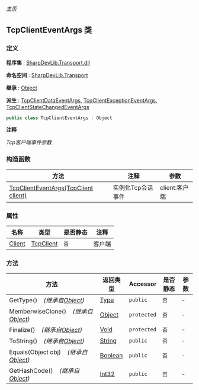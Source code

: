 ###### [主页](./Index.md "主页")

## TcpClientEventArgs 类

### 定义

**程序集** : [SharpDevLib.Transport.dll](./SharpDevLib.Transport.assembly.md "SharpDevLib.Transport.dll")

**命名空间** : [SharpDevLib.Transport](./SharpDevLib.Transport.namespace.md "SharpDevLib.Transport")

**继承** : [Object](https://learn.microsoft.com/en-us/dotnet/api/system.object "Object")

**派生** : [TcpClientDataEventArgs](./SharpDevLib.Transport.TcpClientDataEventArgs.md "TcpClientDataEventArgs"), [TcpClientExceptionEventArgs](./SharpDevLib.Transport.TcpClientExceptionEventArgs.md "TcpClientExceptionEventArgs"), [TcpClientStateChangedEventArgs](./SharpDevLib.Transport.TcpClientStateChangedEventArgs.md "TcpClientStateChangedEventArgs")

``` csharp
public class TcpClientEventArgs : Object
```

**注释**

*Tcp客户端事件参数*


### 构造函数

|方法|注释|参数|
|---|---|---|
|[TcpClientEventArgs(TcpClient client)](./SharpDevLib.Transport.TcpClientEventArgs.ctor.TcpClient.md "TcpClientEventArgs(TcpClient client)")|实例化Tcp会话事件|client:客户端|


### 属性

|名称|类型|是否静态|注释|
|---|---|---|---|
|[Client](./SharpDevLib.Transport.TcpClientEventArgs.Client.md "Client")|[TcpClient](./SharpDevLib.Transport.TcpClient.md "TcpClient")|`否`|客户端|


### 方法

|方法|返回类型|Accessor|是否静态|参数|
|---|---|---|---|---|
|GetType()&nbsp;&nbsp;&nbsp;&nbsp;*(继承自[Object](https://learn.microsoft.com/en-us/dotnet/api/system.object "Object"))*|[Type](https://learn.microsoft.com/en-us/dotnet/api/system.type "Type")|`public`|`否`|-|
|MemberwiseClone()&nbsp;&nbsp;&nbsp;&nbsp;*(继承自[Object](https://learn.microsoft.com/en-us/dotnet/api/system.object "Object"))*|[Object](https://learn.microsoft.com/en-us/dotnet/api/system.object "Object")|`protected`|`否`|-|
|Finalize()&nbsp;&nbsp;&nbsp;&nbsp;*(继承自[Object](https://learn.microsoft.com/en-us/dotnet/api/system.object "Object"))*|[Void](https://learn.microsoft.com/en-us/dotnet/api/system.void "Void")|`protected`|`否`|-|
|ToString()&nbsp;&nbsp;&nbsp;&nbsp;*(继承自[Object](https://learn.microsoft.com/en-us/dotnet/api/system.object "Object"))*|[String](https://learn.microsoft.com/en-us/dotnet/api/system.string "String")|`public`|`否`|-|
|Equals(Object obj)&nbsp;&nbsp;&nbsp;&nbsp;*(继承自[Object](https://learn.microsoft.com/en-us/dotnet/api/system.object "Object"))*|[Boolean](https://learn.microsoft.com/en-us/dotnet/api/system.boolean "Boolean")|`public`|`否`|-|
|GetHashCode()&nbsp;&nbsp;&nbsp;&nbsp;*(继承自[Object](https://learn.microsoft.com/en-us/dotnet/api/system.object "Object"))*|[Int32](https://learn.microsoft.com/en-us/dotnet/api/system.int32 "Int32")|`public`|`否`|-|


